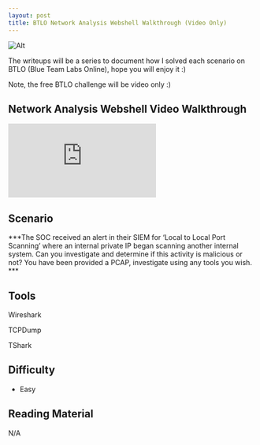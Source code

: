 ```yaml
---
layout: post
title: BTLO Network Analysis Webshell Walkthrough (Video Only)
---
```

![Alt](https://bohansec.com/assets/wireshark/cover.jpg "Security Blue Team")

The writeups will be a series to document how I solved each scenario on BTLO (Blue Team Labs Online), hope you will enjoy it :)

Note, the free BTLO challenge will be video only :)

## Network Analysis Webshell Video Walkthrough 

<div class="youtube-wrapper">
    <iframe 
            src="https://www.youtube.com/embed/QVMy_bwG_UQ"
            frameborder="0"
            allow="autoplay; encrypted-media"
            allowfullscreen></iframe>
</div>

## Scenario

***The SOC received an alert in their SIEM for ‘Local to Local Port Scanning’ where an internal private IP began scanning another internal system. Can you investigate and determine if this activity is malicious or not? You have been provided a PCAP, investigate using any tools you wish. ***

## Tools

Wireshark 

TCPDump 

TShark 


## Difficulty
- Easy  

## Reading Material
N/A